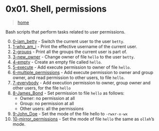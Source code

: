 # 0x01. Shell, permissions

> [home](../README.md)

Bash scripts that perform tasks related to user permissions.

0. [0-iam_betty](./0-iam_betty) - Switch the current user to the user `betty`.
1. [1-who_am_i](./1-who_am_i) - Print the effective username of the current
   user.
2. [2-groups](./2-groups) - Print all the groups the current user is part of.
3. [3-new_owner](./3-new_owner) - Change owner of file `hello` to the user
   `betty`.
4. [4-empty](./4-empty) - Create an empty file called `hello`.
5. [5-execute](./5-execute) - Add execute permission to owner of file `hello`.
6. [6-multiple_permissions](./6-multiple_permissions) - Add execute permission
   to owner and group owner, and read permission to other users, to file
   `hello`.
7. [7-everybody](./7-everybody) - Add execution permission to owner, group owner
   and other users, for the file `hello`
8. [8-James_Bond](./8-James_Bond) - Set permission to file `hello` as follows:
   - Owner: no permission at all
   - Group: no permission at all
   - Other users: all the permissions
9. [9-John_Doe](./9-John_Doe) - Set the mode of the file hello to `-rwxr-x-wx`
10. [10-mirror_permissions](./10-mirror_permissions) - Set the mode of file
    `hello` the same as `olleh`’s mode.
